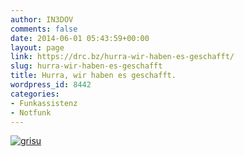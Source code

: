 ```yaml
---
author: IN3DOV
comments: false
date: 2014-06-01 05:43:59+00:00
layout: page
link: https://drc.bz/hurra-wir-haben-es-geschafft/
slug: hurra-wir-haben-es-geschafft
title: Hurra, wir haben es geschafft.
wordpress_id: 8442
categories:
- Funkassistenz
- Notfunk
---
```


[![grisu](https://drc.bz/wp-content/uploads/2014/06/grisu.png)](https://drc.bz/wp-content/uploads/2014/06/grisu.png)
